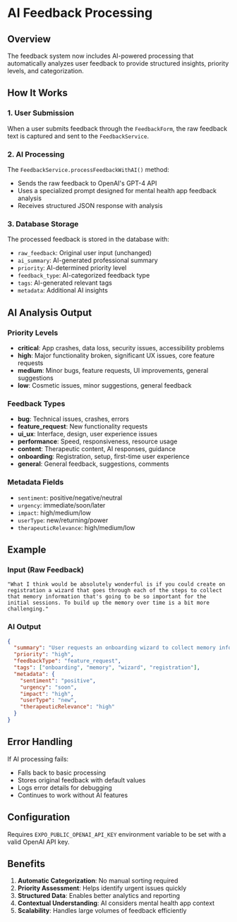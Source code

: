 # AI Feedback Processing

## Overview

The feedback system now includes AI-powered processing that automatically analyzes user feedback to provide structured insights, priority levels, and categorization.

## How It Works

### 1. User Submission
When a user submits feedback through the `FeedbackForm`, the raw feedback text is captured and sent to the `FeedbackService`.

### 2. AI Processing
The `FeedbackService.processFeedbackWithAI()` method:
- Sends the raw feedback to OpenAI's GPT-4 API
- Uses a specialized prompt designed for mental health app feedback analysis
- Receives structured JSON response with analysis

### 3. Database Storage
The processed feedback is stored in the database with:
- `raw_feedback`: Original user input (unchanged)
- `ai_summary`: AI-generated professional summary
- `priority`: AI-determined priority level
- `feedback_type`: AI-categorized feedback type
- `tags`: AI-generated relevant tags
- `metadata`: Additional AI insights

## AI Analysis Output

### Priority Levels
- **critical**: App crashes, data loss, security issues, accessibility problems
- **high**: Major functionality broken, significant UX issues, core feature requests
- **medium**: Minor bugs, feature requests, UI improvements, general suggestions
- **low**: Cosmetic issues, minor suggestions, general feedback

### Feedback Types
- **bug**: Technical issues, crashes, errors
- **feature_request**: New functionality requests
- **ui_ux**: Interface, design, user experience issues
- **performance**: Speed, responsiveness, resource usage
- **content**: Therapeutic content, AI responses, guidance
- **onboarding**: Registration, setup, first-time user experience
- **general**: General feedback, suggestions, comments

### Metadata Fields
- `sentiment`: positive/negative/neutral
- `urgency`: immediate/soon/later
- `impact`: high/medium/low
- `userType`: new/returning/power
- `therapeuticRelevance`: high/medium/low

## Example

### Input (Raw Feedback)
```
"What I think would be absolutely wonderful is if you could create on registration a wizard that goes through each of the steps to collect that memory information that's going to be so important for the initial sessions. To build up the memory over time is a bit more challenging."
```

### AI Output
```json
{
  "summary": "User requests an onboarding wizard to collect memory information during registration for better initial session quality.",
  "priority": "high",
  "feedbackType": "feature_request",
  "tags": ["onboarding", "memory", "wizard", "registration"],
  "metadata": {
    "sentiment": "positive",
    "urgency": "soon",
    "impact": "high",
    "userType": "new",
    "therapeuticRelevance": "high"
  }
}
```

## Error Handling

If AI processing fails:
- Falls back to basic processing
- Stores original feedback with default values
- Logs error details for debugging
- Continues to work without AI features

## Configuration

Requires `EXPO_PUBLIC_OPENAI_API_KEY` environment variable to be set with a valid OpenAI API key.

## Benefits

1. **Automatic Categorization**: No manual sorting required
2. **Priority Assessment**: Helps identify urgent issues quickly
3. **Structured Data**: Enables better analytics and reporting
4. **Contextual Understanding**: AI considers mental health app context
5. **Scalability**: Handles large volumes of feedback efficiently 